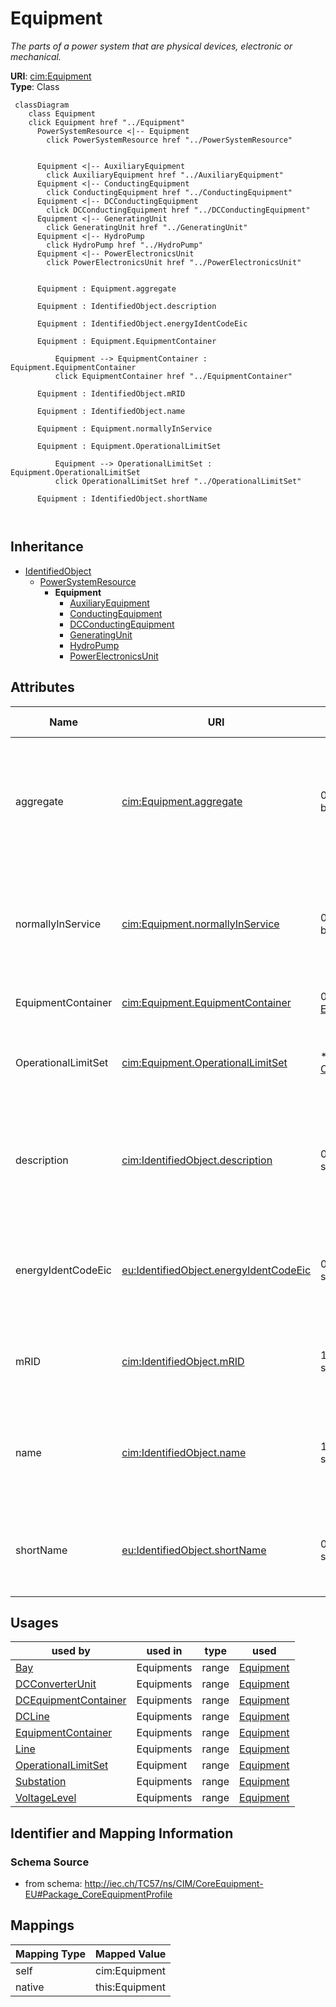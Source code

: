 # Equipment


_The parts of a power system that are physical devices, electronic or mechanical._





**URI**: [cim:Equipment](http://iec.ch/TC57/CIM100#Equipment)<br />
**Type**: Class




```mermaid
 classDiagram
    class Equipment
    click Equipment href "../Equipment"
      PowerSystemResource <|-- Equipment
        click PowerSystemResource href "../PowerSystemResource"
      

      Equipment <|-- AuxiliaryEquipment
        click AuxiliaryEquipment href "../AuxiliaryEquipment"
      Equipment <|-- ConductingEquipment
        click ConductingEquipment href "../ConductingEquipment"
      Equipment <|-- DCConductingEquipment
        click DCConductingEquipment href "../DCConductingEquipment"
      Equipment <|-- GeneratingUnit
        click GeneratingUnit href "../GeneratingUnit"
      Equipment <|-- HydroPump
        click HydroPump href "../HydroPump"
      Equipment <|-- PowerElectronicsUnit
        click PowerElectronicsUnit href "../PowerElectronicsUnit"
      
      
      Equipment : Equipment.aggregate
        
      Equipment : IdentifiedObject.description
        
      Equipment : IdentifiedObject.energyIdentCodeEic
        
      Equipment : Equipment.EquipmentContainer
        
          Equipment --> EquipmentContainer : Equipment.EquipmentContainer
          click EquipmentContainer href "../EquipmentContainer"
        
      Equipment : IdentifiedObject.mRID
        
      Equipment : IdentifiedObject.name
        
      Equipment : Equipment.normallyInService
        
      Equipment : Equipment.OperationalLimitSet
        
          Equipment --> OperationalLimitSet : Equipment.OperationalLimitSet
          click OperationalLimitSet href "../OperationalLimitSet"
        
      Equipment : IdentifiedObject.shortName
        
      
```





## Inheritance
* [IdentifiedObject](IdentifiedObject.md)
    * [PowerSystemResource](PowerSystemResource.md)
        * **Equipment**
            * [AuxiliaryEquipment](AuxiliaryEquipment.md)
            * [ConductingEquipment](ConductingEquipment.md)
            * [DCConductingEquipment](DCConductingEquipment.md)
            * [GeneratingUnit](GeneratingUnit.md)
            * [HydroPump](HydroPump.md)
            * [PowerElectronicsUnit](PowerElectronicsUnit.md)



## Attributes


| Name | URI | Cardinality and Range | Description | Inheritance |
| ---  | --- | --- | --- | --- |
| aggregate | [cim:Equipment.aggregate](http://iec.ch/TC57/CIM100#Equipment.aggregate) | 0..1 <br />  boolean  | The aggregate flag provides an alternative way of representing an aggregated ... | direct |
| normallyInService | [cim:Equipment.normallyInService](http://iec.ch/TC57/CIM100#Equipment.normallyInService) | 0..1 <br />  boolean  | Specifies the availability of the equipment under normal operating conditions | direct |
| EquipmentContainer | [cim:Equipment.EquipmentContainer](http://iec.ch/TC57/CIM100#Equipment.EquipmentContainer) | 0..1 <br />  [EquipmentContainer](EquipmentContainer.md)  | Container of this equipment | direct |
| OperationalLimitSet | [cim:Equipment.OperationalLimitSet](http://iec.ch/TC57/CIM100#Equipment.OperationalLimitSet) | * <br />  [OperationalLimitSet](OperationalLimitSet.md)  | The operational limit sets associated with this equipment | direct |
| description | [cim:IdentifiedObject.description](http://iec.ch/TC57/CIM100#IdentifiedObject.description) | 0..1 <br />  string  | The description is a free human readable text describing or naming the object | [IdentifiedObject](IdentifiedObject.md) |
| energyIdentCodeEic | [eu:IdentifiedObject.energyIdentCodeEic](http://iec.ch/TC57/CIM100-European#IdentifiedObject.energyIdentCodeEic) | 0..1 <br />  string  | The attribute is used for an exchange of the EIC code (Energy identification ... | [IdentifiedObject](IdentifiedObject.md) |
| mRID | [cim:IdentifiedObject.mRID](http://iec.ch/TC57/CIM100#IdentifiedObject.mRID) | 1 <br />  string  | Master resource identifier issued by a model authority | [IdentifiedObject](IdentifiedObject.md) |
| name | [cim:IdentifiedObject.name](http://iec.ch/TC57/CIM100#IdentifiedObject.name) | 1 <br />  string  | The name is any free human readable and possibly non unique text naming the o... | [IdentifiedObject](IdentifiedObject.md) |
| shortName | [eu:IdentifiedObject.shortName](http://iec.ch/TC57/CIM100-European#IdentifiedObject.shortName) | 0..1 <br />  string  | The attribute is used for an exchange of a human readable short name with len... | [IdentifiedObject](IdentifiedObject.md) |





## Usages

| used by | used in | type | used |
| ---  | --- | --- | --- |
| [Bay](Bay.md) | Equipments | range | [Equipment](Equipment.md) |
| [DCConverterUnit](DCConverterUnit.md) | Equipments | range | [Equipment](Equipment.md) |
| [DCEquipmentContainer](DCEquipmentContainer.md) | Equipments | range | [Equipment](Equipment.md) |
| [DCLine](DCLine.md) | Equipments | range | [Equipment](Equipment.md) |
| [EquipmentContainer](EquipmentContainer.md) | Equipments | range | [Equipment](Equipment.md) |
| [Line](Line.md) | Equipments | range | [Equipment](Equipment.md) |
| [OperationalLimitSet](OperationalLimitSet.md) | Equipment | range | [Equipment](Equipment.md) |
| [Substation](Substation.md) | Equipments | range | [Equipment](Equipment.md) |
| [VoltageLevel](VoltageLevel.md) | Equipments | range | [Equipment](Equipment.md) |






## Identifier and Mapping Information







### Schema Source


* from schema: http://iec.ch/TC57/ns/CIM/CoreEquipment-EU#Package_CoreEquipmentProfile





## Mappings

| Mapping Type | Mapped Value |
| ---  | ---  |
| self | cim:Equipment |
| native | this:Equipment |




